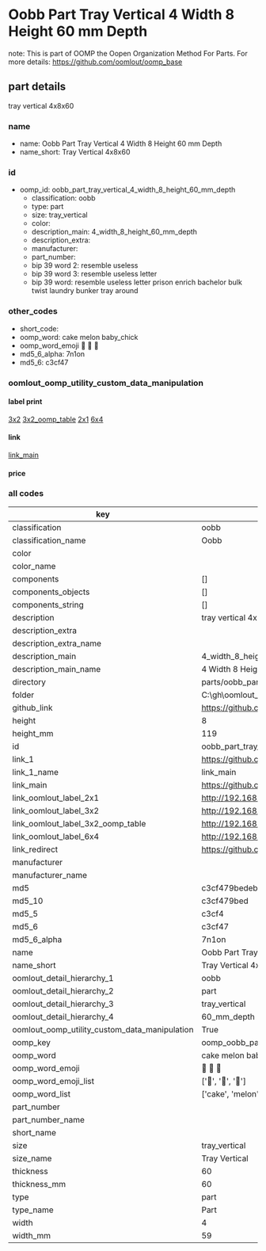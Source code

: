 # Oobb Part Tray Vertical 4 Width 8 Height 60 mm Depth  

note: This is part of OOMP the Oopen Organization Method For Parts. For more details: https://github.com/oomlout/oomp_base

##  part details
  



tray vertical 4x8x60



### name
* name: Oobb Part Tray Vertical 4 Width 8 Height 60 mm Depth
* name_short: Tray Vertical 4x8x60 
### id
* oomp_id: oobb_part_tray_vertical_4_width_8_height_60_mm_depth
  * classification: oobb
  * type: part
  * size: tray_vertical
  * color: 
  * description_main: 4_width_8_height_60_mm_depth
  * description_extra: 
  * manufacturer: 
  * part_number: 
  * bip 39 word 2: resemble useless
  * bip 39 word 3: resemble useless letter
  * bip 39 word: resemble useless letter prison enrich bachelor bulk twist laundry bunker tray around

### other_codes
* short_code: 
* oomp_word: cake melon baby_chick
* oomp_word_emoji :cake: :melon: :baby_chick:
* md5_6_alpha: 7n1on
* md5_6: c3cf47






### oomlout_oomp_utility_custom_data_manipulation
#### label print
[3x2](http://192.168.1.245:1112/?label=oomp%207n1on)
[3x2_oomp_table](http://192.168.1.108:1112/?label=oomp%207n1on)
[2x1](http://192.168.1.242:1112/?label=oomp%207n1on)
[6x4](http://192.168.1.55:1112/?label=oomp%207n1on)    

#### link

[link_main](https://github.com/oomlout/oomlout_oobb_version_4_generated_parts/tree/main/navigation_oomp/oobb/part/tray_vertical/4_width_8_height_60_mm_depth/part)                              

#### price







### all codes 
| key | value |  
| --- | --- |  
| classification | oobb |  
| classification_name | Oobb |  
| color |  |  
| color_name |  |  
| components | [] |  
| components_objects | [] |  
| components_string | [] |  
| description | tray vertical 4x8x60 |  
| description_extra |  |  
| description_extra_name |  |  
| description_main | 4_width_8_height_60_mm_depth |  
| description_main_name | 4 Width 8 Height 60 mm Depth |  
| directory | parts/oobb_part_tray_vertical_4_width_8_height_60_mm_depth |  
| folder | C:\gh\oomlout_oobb_version_4_generated_parts\parts\oobb_part_tray_vertical_4_width_8_height_60_mm_depth |  
| github_link | https://github.com/oomlout/oomlout_oomp_part_src/tree/main/parts/oobb_part_tray_vertical_4_width_8_height_60_mm_depth |  
| height | 8 |  
| height_mm | 119 |  
| id | oobb_part_tray_vertical_4_width_8_height_60_mm_depth |  
| link_1 | https://github.com/oomlout/oomlout_oobb_version_4_generated_parts/tree/main/navigation_oomp/oobb/part/tray_vertical/4_width_8_height_60_mm_depth/part |  
| link_1_name | link_main |  
| link_main | https://github.com/oomlout/oomlout_oobb_version_4_generated_parts/tree/main/navigation_oomp/oobb/part/tray_vertical/4_width_8_height_60_mm_depth/part |  
| link_oomlout_label_2x1 | http://192.168.1.242:1112/?label=oomp%207n1on |  
| link_oomlout_label_3x2 | http://192.168.1.245:1112/?label=oomp%207n1on |  
| link_oomlout_label_3x2_oomp_table | http://192.168.1.108:1112/?label=oomp%207n1on |  
| link_oomlout_label_6x4 | http://192.168.1.55:1112/?label=oomp%207n1on |  
| link_redirect | https://github.com/oomlout/oomlout_oobb_version_4_generated_parts/tree/main/parts/oobb_tray_vertical_04_08_60 |  
| manufacturer |  |  
| manufacturer_name |  |  
| md5 | c3cf479bedeb83c044a58ab1013c05ba |  
| md5_10 | c3cf479bed |  
| md5_5 | c3cf4 |  
| md5_6 | c3cf47 |  
| md5_6_alpha | 7n1on |  
| name | Oobb Part Tray Vertical 4 Width 8 Height 60 mm Depth |  
| name_short | Tray Vertical 4x8x60  |  
| oomlout_detail_hierarchy_1 | oobb |  
| oomlout_detail_hierarchy_2 | part |  
| oomlout_detail_hierarchy_3 | tray_vertical |  
| oomlout_detail_hierarchy_4 | 60_mm_depth |  
| oomlout_oomp_utility_custom_data_manipulation | True |  
| oomp_key | oomp_oobb_part_tray_vertical_4_width_8_height_60_mm_depth |  
| oomp_word | cake melon baby_chick |  
| oomp_word_emoji | :cake: :melon: :baby_chick: |  
| oomp_word_emoji_list | [':cake:', ':melon:', ':baby_chick:'] |  
| oomp_word_list | ['cake', 'melon', 'baby_chick'] |  
| part_number |  |  
| part_number_name |  |  
| short_name |  |  
| size | tray_vertical |  
| size_name | Tray Vertical |  
| thickness | 60 |  
| thickness_mm | 60 |  
| type | part |  
| type_name | Part |  
| width | 4 |  
| width_mm | 59 |  
